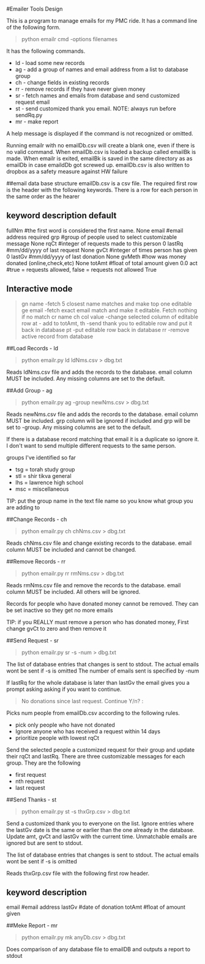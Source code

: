 #Emailer Tools Design

This is a program to manage emails for my PMC ride. It has a command line of the following form.

>python emailr cmd -options filenames

It has the following commands.

* ld - load some new records
* ag - add a group of names and email address from a list to database group
* ch - change fields in existing records
* rr - remove records if they have never given money
* sr - fetch names and emails from database and send customized request email
* st - send customized thank you email. NOTE: always run before sendRq.py
* mr - make report

A help message is displayed if the command is not recognized or omitted.

Running emailr with no emailDb.csv will create a blank one, even if there is no valid command. When emailDb.csv is loaded a backup called emailBk is made. When emailr is exited, emailBk is saved in the same directory as as emailDb in case emaildDb got screwed up. emailDb.csv is also written to dropbox as a safety measure against HW failure

##email data base structure
emailDb.csv is a csv file. The required first row is the header with the following keywords. There is a row for each person in the same order as the hearer

keyword  description                                                        default
------------------------------------------------------------------------------------------------------
fullNm   #the first word is considered the first name.                      None
email    #email address                                                     required
grp      #group of people used to select customizable message               None
rqCt     #integer of requests made to this person                           0
lastRq   #mm/dd/yyyy of last request                                        None
gvCt     #integer of times person has given                                 0
lastGv   #mm/dd/yyyy of last donation                                       None
gvMeth   #how was money donated (online,check,etc)                          None
totAmt   #float of total amount given                                       0.0
act      #true = requests allowed, false = requests not allowed             True

## Interactive mode
> gn name    -fetch 5 closest name matches and make top one editable
> ge email   -fetch exact email match and make it editable. Fetch nothing if no match
> cr name 
> ch col value -change selected column of editable row
> at - add to totAmt, 
> th -send thank you to editable row and put it back in database
> pt -put editable row back in database
> rr -remove active record from database

##Load Records - ld
>python emailr.py ld  ldNms.csv > dbg.txt

Reads ldNms.csv file and adds the records to the database. email column MUST be included. Any missing columns are set to the default.

##Add Group - ag
>python emailr.py ag -group newNms.csv > dbg.txt

Reads newNms.csv file and adds the records to the database. email column MUST be included. grp column will be ignored if included and grp will be set to -group. Any missing columns are set to the default.

If there is a database record matching that email it is a duplicate so ignore it. I don't want to send multiple different requests to the same person.

groups I've identified so far 
* tsg = torah study group
* stl = shir tikva general
* lhs = lawrence high school
* msc = miscellaneous

TIP: put the group name in the text file name so you know what group you are adding to

##Change Records - ch
>python emailr.py ch  chNms.csv > dbg.txt

Reads chNms.csv file and change existing records to the database. email column MUST be included and cannot be changed.

##Remove Records - rr
>python emailr.py rr  rmNms.csv > dbg.txt

Reads rmNms.csv file and remove the records to the database. email column MUST be included. All others will be ignored.

Records for people who have donated money cannot be removed. They can be set inactive so they get no more emails

TIP: if you REALLY must remove a person who has donated money, First change gvCt to zero and then remove it

##Send Request - sr
>python emailr.py sr -s -num > dbg.txt

The list of database entries that changes is sent to stdout.
The actual emails wont be sent if -s is omitted
The number of emails sent is specified by -num

If lastRq for the whole database is later than lastGv the email gives you a prompt asking asking if you want to continue.

>No donations since last request. Continue Y/n? :

Picks num people from emailDb.csv according to the following rules.
* pick only people who have not donated
* Ignore anyone who has received a request within 14 days
* prioritize people with lowest rqCt

Send the selected people a customized request for their group and update their rqCt and lastRq. There are three customizable messages for each group. They are the following

* first request
* nth request
* last request 

##Send Thanks - st
>python emailr.py st -s thxGrp.csv > dbg.txt

Send a customized thank you to everyone on the list. Ignore entries where the lastGv date is the same or earlier than the one already in the database. Update amt, gvCt and lastGv with the current time. Unmatchable emails are ignored but are sent to stdout.

The list of database entries that changes is sent to stdout.
The actual emails wont be sent if -s is omitted

Reads thxGrp.csv file with the following first row header.

keyword  description
-------------------------------------------------------------------------------------
email    #email address
lastGv   #date of donation
totAmt   #float of amount given

##Meke Report - mr
>python emailr.py mk anyDb.csv > dbg.txt

Does comparison of any  database file to emailDB and outputs a report to stdout
